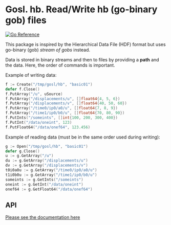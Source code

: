 # Gosl. hb. Read/Write hb (go-binary gob) files

[![Go Reference](https://pkg.go.dev/badge/github.com/lei006/gomath/hb.svg)](https://pkg.go.dev/github.com/lei006/gomath/hb)

This package is inspired by the Hierarchical Data File (HDF) format but uses go-binary (gob) _stream of gobs_ instead.

Data is stored in binary streams and then to files by providing a **path** and the data. Here, the order of commands is important.

Example of writing data:

```go
f := Create("/tmp/gosl/hb", "basic01")
defer f.Close()
f.PutArray("/u", uSource)
f.PutArray("/displacements/u", []float64{4, 5, 6})
f.PutArray("/displacements/v", []float64{40, 50, 60})
f.PutArray("/time0/ip0/a0/u", []float64{7, 8, 9})
f.PutArray("/time1/ip0/b0/u", []float64{70, 80, 90})
f.PutInts("/someints", []int{100, 200, 300, 400})
f.PutInt("/data/oneint", 123)
f.PutFloat64("/data/onef64", 123.456)
```

Example of reading data (must be in the same order used during writing):

```go
g := Open("/tmp/gosl/hb", "basic01")
defer g.Close()
u := g.GetArray("/u")
du := g.GetArray("/displacements/u")
dv := g.GetArray("/displacements/v")
t0i0a0u := g.GetArray("/time0/ip0/a0/u")
t1i0b0u := g.GetArray("/time1/ip0/b0/u")
someints := g.GetInts("/someints")
oneint := g.GetInt("/data/oneint")
onef64 := g.GetFloat64("/data/onef64")
```

## API

[Please see the documentation here](https://pkg.go.dev/github.com/lei006/gomath/hb)
